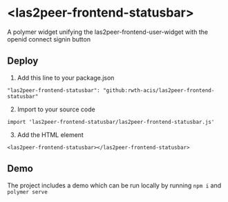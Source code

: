 # \<las2peer-frontend-statusbar\>

A polymer widget unifying the las2peer-frontend-user-widget with the openid connect signin button

## Deploy

1. Add this line to your package.json
```
"las2peer-frontend-statusbar": "github:rwth-acis/las2peer-frontend-statusbar"
```
2. Import to your source code
```
import 'las2peer-frontend-statusbar/las2peer-frontend-statusbar.js'
```
3. Add the HTML element
```
<las2peer-frontend-statusbar></las2peer-frontend-statusbar>
```

## Demo

The project includes a demo which can be run locally by running `npm i` and `polymer serve`
